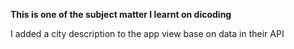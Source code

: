**This is one of the subject matter I learnt on dicoding**

I added a city description to the app view base on data in their API

